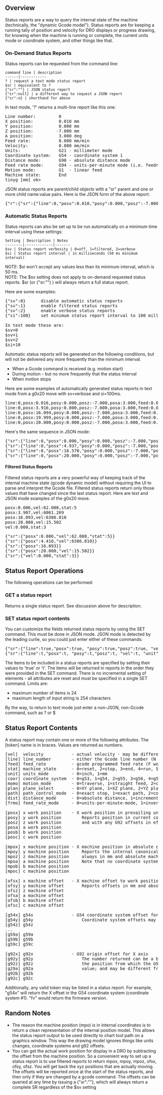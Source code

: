 ## Overview
Status reports are a way to query the internal state of the machine (technically, the "dynamic Gcode model"). Status reports are for keeping a running tally of position and velocity for DRO displays or progress drawing, for knowing when the machine is running or complete, the current units mode or coordinate system, and other things like that.

### On-Demand Status Reports
Status reports can be requested from the command line:

	command line | description
	------|------------
	? | request a text mode status report
	$sr | equivalent to ?
	{"sr":""} | JSON status report
	{"sr":null} | a different way to request a JSON report
	{"sr":n} | shorthand for above

In text mode, '?' returns a multi-line report like this one:
<pre>
Line number:         0
X position:          0.010 mm
Y position:          0.000 mm
Z position:         -7.000 mm
A position:          3.000 deg
Feed rate:           0.000 mm/min
Velocity:            0.000 mm/min
Units:               G21 - millimeter mode
Coordinate system:   G54 - coordinate system 1
Distance mode:       G90 - absolute distance mode
Feed rate mode:      G94 - units-per-minute mode (i.e. feedrate mode)
Motion mode:         G1  - linear feed
Machine state:       End
tinyg [mm] ok> 
</pre>

JSON status reports are parent/child objects with a "sr" parent and one or more child name:value pairs. Here is the JSON form of the above report:
<pre>
{"r":{"sr":{"line":0,"posx":0.010,"posy":0.000,"posz":-7.000,"posa":3.000,"feed":0.000,"vel":0.000,"unit":1,"coor":1,"dist":0,"frmo":0,"momo":1,"stat":3},"f":[1,0,9,588]}}
</pre>

### Automatic Status Reports
Status reports can also be set up to be run automatically on a minimum time interval using these settings:

	Setting | Description | Notes
	--------|-------------|-------
	$sv | Status report verbosity | 0=off, 1=filtered, 2=verbose
	$si | Status report interval | in milliseconds (50 ms minimum interval)

NOTE: $si won't accept any values less than its minimum interval, which is 50 ms.<br>
NOTE: The $sv setting does not apply to on-demand requested status reports. $sr (or {"sr:""} ) will always return a full status report.

Here are some examples:
<pre>
{"sv":0}      disable automatic status reports
{"sv":1}      enable filtered status reports
{"sv":2}      enable verbose status reports
{"si":100}    set minimum status report interval to 100 milliseconds

In text mode these are:
$sv=0
$sv=1
$sv=2
$si=10
</pre>

Automatic status reports will be generated on the following conditions, but will not be delivered any more frequently than the minimum interval.
* When a Gcode command is received (e.g. motion start)
* During motion - but no more frequently that the status interval
* When motion stops

Here are some examples of automatically generated status reports in text mode from a g0x20 move with sv=verbose and si=100ms. 
<pre>
line:0,posx:0.016,posy:0.000,posz:-7.000,posa:3.000,feed:0.000,vel:61.987,unit:1,coor:1,dist:0,frmo:0,momo:0,stat:5
line:0,posx:3.916,posy:0.000,posz:-7.000,posa:3.000,feed:0.000,vel:6059.247,unit:1,coor:1,dist:0,frmo:0,momo:0,stat:5
line:0,posx:16.094,posy:0.000,posz:-7.000,posa:3.000,feed:0.000,vel:6384.680,unit:1,coor:1,dist:0,frmo:0,momo:0,stat:5
line:0,posx:19.999,posy:0.000,posz:-7.000,posa:3.000,feed:0.000,vel:61.988,unit:1,coor:1,dist:0,frmo:0,momo:0,stat:5
line:0,posx:20.000,posy:0.000,posz:-7.000,posa:3.000,feed:0.000,vel:0.000,unit:1,coor:1,dist:0,frmo:0,momo:0,stat:3
</pre>

Here's the same sequence in JSON mode:
<pre>
{"sr":{"line":0,"posx":0.006,"posy":0.000,"posz":-7.000,"posa":3.000,"feed":0.000,"vel":62.008,"unit":1,"coor":1,"dist":0,"frmo":0,"momo":0,"stat":5}}
{"sr":{"line":0,"posx":4.937,"posy":0.000,"posz":-7.000,"posa":3.000,"feed":0.000,"vel":6681.347,"unit":1,"coor":1,"dist":0,"frmo":0,"momo":0,"stat":5}}
{"sr":{"line":0,"posx":16.570,"posy":0.000,"posz":-7.000,"posa":3.000,"feed":0.000,"vel":6061.269,"unit":1,"coor":1,"dist":0,"frmo":0,"momo":0,"stat":5}}
{"sr":{"line":0,"posx":20.000,"posy":0.000,"posz":-7.000,"posa":3.000,"feed":0.000,"vel":0.000,"unit":1,"coor":1,"dist":0,"frmo":0,"momo":0,"stat":3}}
</pre>

#### Filtered Status Reports
Filtered status reports are a very powerful way of keeping track of the internal machine state (gcode dynamic model) without requiring the UI to parse and interpret the Gcode file. Filtered status reports return only those values that have changed since the last status report. Here are text and JSON mode examples of the g0x20 move.

<pre>
posx:0.006,vel:62.008,stat:5
posx:3.907,vel:6061.269
posx:16.093,vel:6386.810
posx:20.000,vel:15.502
vel:0.000,stat:3
</pre>

<pre>
{"sr":{"posx":0.006,"vel":62.008,"stat":5}}
{"sr":{"posx":4.410,"vel":6386.810}}
{"sr":{"posx":16.093}}
{"sr":{"posx":20.000,"vel":15.502}}
{"sr":{"vel":0.000,"stat":3}}
</pre>

## Status Report Operations
The following operations can be performed: 

### GET a status report
Returns a single status report. See discussion above for description.

### SET status report contents
You can customize the fields returned status reports by using the SET command. This must be done in JSON mode. JSON mode is detected by the leading curlie, so you could just enter either of these commands:
<pre>
{"sr":{"line":true,"posx":true, "posy":true,"posz":true, "vel":true, "unit":true, "stat":true}}
{"sr":{"line":t,"posx":t, "posy":t,"posz":t, "vel":t, "unit":t, "stat":t}}    (shorter version of above)
</pre> 

The items to be included in a status reports are specified by setting their values to 'true' or 't'. The items will be returned in reports in the order they were provided in the SET command. There is no incremental setting of elements - all attributes are reset and must be specified in a single SET command. Limits are:
* maximum number of items is 24
* maximum length of input string is 254 characters

By the way, to return to text mode just enter a non-JSON, non-Gcode command, such as ? or $

## Status Report Contents
A status report may contain one or more of the following attributes. The [token] name is in braces. Values are returned as numbers. 
<pre>
[vel]  velocity           - actual velocity - may be different than programmed feed rate 
[line] line_number        - either the Gcode line number (N word), or the auto-generated line count if N's are no present 
[feed] feed_rate          - gcode programmed feed rate (F word) 
[stat] machine_state      - 0=reset, 2=stop, 3=end, 4=run, 5=hold, 6=homing 
[unit] units_mode         - 0=inch, 1=mm
[coor] coordinate_system  - 0=g53, 1=g54, 2=g55, 3=g56, 4=g57, 5=g58, 6=g59
[momo] motion_mode        - 0=traverse, 1=straight feed, 2=cw arc, 3=ccw arc
[plan] plane_select       - 0=XY plane, 1=XZ plane, 2=YZ plane
[path] path_control_mode  - 0=exact stop, 1=exact path, 2=continuous
[dist] distance_mode      - 0=absolute distance, 1=incremental distance
[frmo] feed_rate_mode     - 0=units-per-minute-mode, 1=inverse-time-mode

[posx] x work position    - X work position in prevailing units (mm or inch) 
[posy] y work position        Reports position in current coordinate system
[posz] z work position        and with any G92 offsets in effect
[posa] a work position
[posb] b work position
[posc] c work position

[mpox] x machine position - X machine position in absolute coordinates in mm units ONLY
[mpoy] y machine position     Reports the internal canonical position which is 
[mpoz] z machine position     always in mm and absolute machine coordinates (G53)
[mpoa] a machine position     Note that no coordinate systems or g92 offsets are applied
[mpob] b machine position
[mpoc] c machine position

[ofsx] x machine offset   - X machine offset to work position in absolute coordinates in mm units ONLY
[ofsy] y machine offset       Reports offsets in mm and absolute machine coordinates 
[ofsz] z machine offset
[ofsa] a machine offset
[ofsb] b machine offset
[ofsc] c machine offset

[g54x] g54x               - G54 coordinate system offset for X axis
[g54y] g54y                   Coordinate system offsets may be reported
[g54z] g54z
...
[g59a] g59a
[g59b] g59b
[g59c] g59c

[g92x] g92x               - G92 origin offset for X axis
[g92y] g92y                   The number returned can be a bit brain bending as you have to back out 
[g92z] g92z                   the position from which the G92 was set, but this is the actual offset 
[g29a] g92a                   value; and may be different from the value entered in the G92 command.
[g92b] g92b
[g92c] g92c
</pre> 
Additionally, any valid token may be listed in a status report. For example, "g54x" will return the X offset in the G54 coordinate system (coordinate system #1). "fv" would return the firmware version. 

## Random Notes
* The reason the machine position (mpo) is in internal coordinates is to return a clean representation of the internal position model. This allows the status report output to be used directly to chart tool path on a graphics window. This way the drawing model ignores things like units changes, coordinate systems and g92 offsets.
* You can get the actual work position for display in a DRO by subtracting the offset from the machine position. So a convenient way to set up a status report is to use filtered reports to return mpox, mpoy, mpoz, ofsx, ofsy, ofsz. You will get back the xyz positions that are actually moving. The offsets will be reported once at the start of the status reports, and then only if they are changed by a gcode command. The offsets can be queried at any time by issuing a {"sr":""}, which will always return a complete SR regardless of the $sv setting